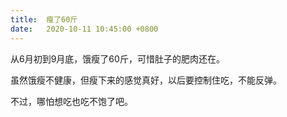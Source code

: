 ```yaml
---
title:  瘦了60斤
date:   2020-10-11 10:45:00 +0800
---
```


从6月初到9月底，饿瘦了60斤，可惜肚子的肥肉还在。

虽然饿瘦不健康，但瘦下来的感觉真好，以后要控制住吃，不能反弹。

不过，哪怕想吃也吃不饱了吧。

